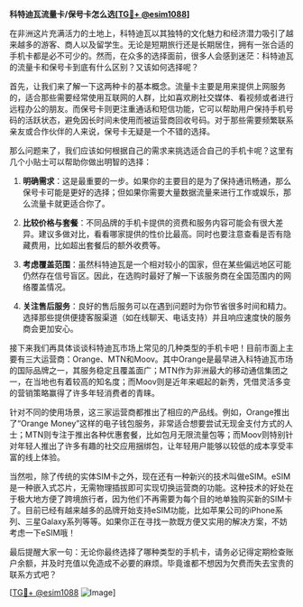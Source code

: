 **科特迪瓦流量卡/保号卡怎么选[[TG💪+ @esim1088](https://t.me/s/esim1088)]**

在非洲这片充满活力的土地上，科特迪瓦以其独特的文化魅力和经济潜力吸引了越来越多的游客、商人以及留学生。无论是短期旅行还是长期居住，拥有一张合适的手机卡都是必不可少的。然而，在众多的选择面前，很多人会感到迷茫：科特迪瓦的流量卡和保号卡到底有什么区别？又该如何选择呢？

首先，让我们来了解一下这两种卡的基本概念。流量卡主要是用来提供上网服务的，适合那些需要经常使用互联网的人群，比如喜欢刷社交媒体、看视频或者进行远程办公的朋友。而保号卡则更注重通话和短信功能，它可以帮助用户保持手机号码的活跃状态，避免因长时间未使用而被运营商回收号码。对于那些需要频繁联系亲友或合作伙伴的人来说，保号卡无疑是一个不错的选择。

那么问题来了，我们应该如何根据自己的需求来挑选适合自己的手机卡呢？这里有几个小贴士可以帮助你做出明智的选择：

1. **明确需求**：这是最重要的一步。如果你的主要目的是为了保持通讯畅通，那么保号卡可能是更好的选择；但如果你需要大量数据流量来进行工作或娱乐，那么流量卡就更适合你了。

2. **比较价格与套餐**：不同品牌的手机卡提供的资费和服务内容可能会有很大差异。建议多做对比，看看哪家提供的性价比最高。同时也要注意查看是否有隐藏费用，比如超出套餐后的额外收费等。

3. **考虑覆盖范围**：虽然科特迪瓦是一个相对较小的国家，但在某些偏远地区可能仍然存在信号盲区。因此，在选购时最好了解一下该服务商在全国范围内的网络覆盖情况。

4. **关注售后服务**：良好的售后服务可以在遇到问题时为你节省很多时间和精力。选择那些提供便捷客服渠道（如在线聊天、电话支持）并且响应速度快的服务商会更加安心。

接下来我们再具体谈谈科特迪瓦市场上常见的几种类型的手机卡吧！目前市面上主要有三大运营商：Orange、MTN和Moov。其中Orange是最早进入科特迪瓦市场的国际品牌之一，其服务稳定且覆盖面广；MTN作为非洲最大的移动通信集团之一，在当地也有着较高的知名度；而Moov则是近年来崛起的新秀，凭借灵活多变的营销策略赢得了许多年轻消费者的青睐。

针对不同的使用场景，这三家运营商都推出了相应的产品线。例如，Orange推出了“Orange Money”这样的电子钱包服务，非常适合想要尝试无现金支付方式的人士；MTN则专注于推出各种优惠套餐，比如包月无限流量包等；而Moov则特别针对年轻人推出了许多有趣的社交应用捆绑包，让年轻用户能够以较低的成本享受丰富的线上体验。

当然啦，除了传统的实体SIM卡之外，现在还有一种新兴的技术叫做eSIM。eSIM是一种嵌入式芯片，无需物理插拔即可实现切换运营商的功能。这种技术的好处在于极大地方便了跨境旅行者，因为他们不再需要为每个目的地单独购买新的SIM卡了。目前已经有越来越多的品牌开始支持eSIM功能，比如苹果公司的iPhone系列、三星Galaxy系列等等。如果你正在寻找一款既方便又实用的解决方案，不妨考虑一下eSIM哦！

最后提醒大家一句：无论你最终选择了哪种类型的手机卡，请务必记得定期检查账户余额，并及时充值以免造成不必要的麻烦。毕竟谁都不想因为欠费而失去宝贵的联系方式吧？

[[TG💪+ @esim1088](https://t.me/s/esim1088) ![Image](https://i.postimg.cc/4NQfJmqS/Snipaste-2025-05-13-00-14-12.png)]